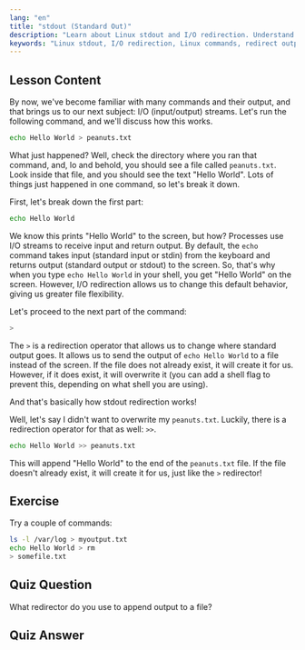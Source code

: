 ```yaml
---
lang: "en"
title: "stdout (Standard Out)"
description: "Learn about Linux stdout and I/O redirection. Understand how to redirect command output to files using > and >> operators. Start your Linux journey today!"
keywords: "Linux stdout, I/O redirection, Linux commands, redirect output, Linux tutorial, beginner Linux, Linux guide, shell scripting"
---
```


## Lesson Content

By now, we've become familiar with many commands and their output, and that brings us to our next subject: I/O (input/output) streams. Let's run the following command, and we'll discuss how this works.

```bash
echo Hello World > peanuts.txt
```

What just happened? Well, check the directory where you ran that command, and, lo and behold, you should see a file called `peanuts.txt`. Look inside that file, and you should see the text "Hello World". Lots of things just happened in one command, so let's break it down.

First, let's break down the first part:

```bash
echo Hello World
```

We know this prints "Hello World" to the screen, but how? Processes use I/O streams to receive input and return output. By default, the `echo` command takes input (standard input or stdin) from the keyboard and returns output (standard output or stdout) to the screen. So, that's why when you type `echo Hello World` in your shell, you get "Hello World" on the screen. However, I/O redirection allows us to change this default behavior, giving us greater file flexibility.

Let's proceed to the next part of the command:

```bash
>
```

The `>` is a redirection operator that allows us to change where standard output goes. It allows us to send the output of `echo Hello World` to a file instead of the screen. If the file does not already exist, it will create it for us. However, if it does exist, it will overwrite it (you can add a shell flag to prevent this, depending on what shell you are using).

And that's basically how stdout redirection works!

Well, let's say I didn't want to overwrite my `peanuts.txt`. Luckily, there is a redirection operator for that as well: `>>`.

```bash
echo Hello World >> peanuts.txt
```

This will append "Hello World" to the end of the `peanuts.txt` file. If the file doesn't already exist, it will create it for us, just like the `>` redirector!

## Exercise

Try a couple of commands:

```bash
ls -l /var/log > myoutput.txt
echo Hello World > rm
> somefile.txt
```

## Quiz Question

What redirector do you use to append output to a file?

## Quiz Answer

> >
